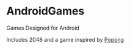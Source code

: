 # AndroidGames
Games Designed for Android

Includes 2048 and a game inspired by [Popong](https://play.google.com/store/apps/details?id=com.crater.popong&hl=en)

